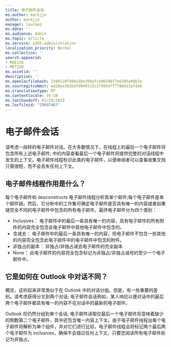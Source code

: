```yaml
---
title: 电子邮件会话
ms.author: markjjo
author: markjjo
manager: laurawi
ms.date: ''
ms.audience: Admin
ms.topic: article
ms.service: o365-administration
localization_priority: Normal
ms.collection: ''
search.appverid:
- MOE150
- MET150
ms.assetid: ''
description: ''
ms.openlocfilehash: 2340128f508a3be389afce86596f7e6395a0bb7e
ms.sourcegitcommit: ee28ee2b2bdfd049333c2f495d7f7780d13af4a6
ms.translationtype: MT
ms.contentlocale: zh-CN
ms.lasthandoff: 01/29/2019
ms.locfileid: "29607467"
---
```

# <a name="email-threading"></a>电子邮件会话
请考虑一段转的电子邮件对话。在大多数情况下，在线程上的最后一个电子邮件将包含所有上述电子邮件; 中的内容查看最后一个电子邮件将提供完整的对话线程中发生的上下文。电子邮件线程标识此类的电子邮件，以便审阅者可以查看收集文档只需很短，而不会丢失任何上下文。

## <a name="what-does-email-threading-do"></a>电子邮件线程作用是什么？
每个电子邮件和 desconstructs 电子邮件线程分析其单个邮件;每个电子邮件是单个邮件链。然后，它分析中的工作集可确定电子邮件是否具有唯一的内容或者如果链完全不同的电子邮件中包含的所有电子邮件。最终电子邮件分为四个类别：
- Inclusives： 电子邮件中的最后一条具有唯一的内容，具有电子邮件的所有附件的内容完全包含此电子邮件中其他电子邮件中包含的。
- 含减去： 电子邮件中的最后一条具有唯一的内容，但电子邮件不包含一些其他的内容完全包含此电子邮件中的电子邮件中包含的附件。
- 非独占的副本： 非独占/非独占减去电子邮件的完全副本
- None： 此电子邮件的内容完全包含标记为非独占/非独占减号的至少一个电子邮件中。

## <a name="how-is-it-different-from-conversations-in-outlook"></a>它是如何在 Outlook 中对话不同？
概览，这听起来非常类似于在 Outlook 中的对话分组。但是，有一些重要的差别。请考虑获得分叉到两个对话; 电子邮件会话例如，某人响应以便对话中的最后两个电子邮件都具有唯一的内容不在对话中的最新的电子邮件。

Outlook 将仍然分组到单个会话; 电子邮件读取仅最后一个电子邮件将意味着缺少的倒数第二个电子邮件，其中还包含唯一内容上下文。由于电子邮件线程出每个电子邮件将解析为单个组件，并对它们进行比较，电子邮件线程会将标记两个最后两个电子邮件为 inclusives，确保不会错过任何上下文，只要您阅读所有电子邮件标记为非独占。